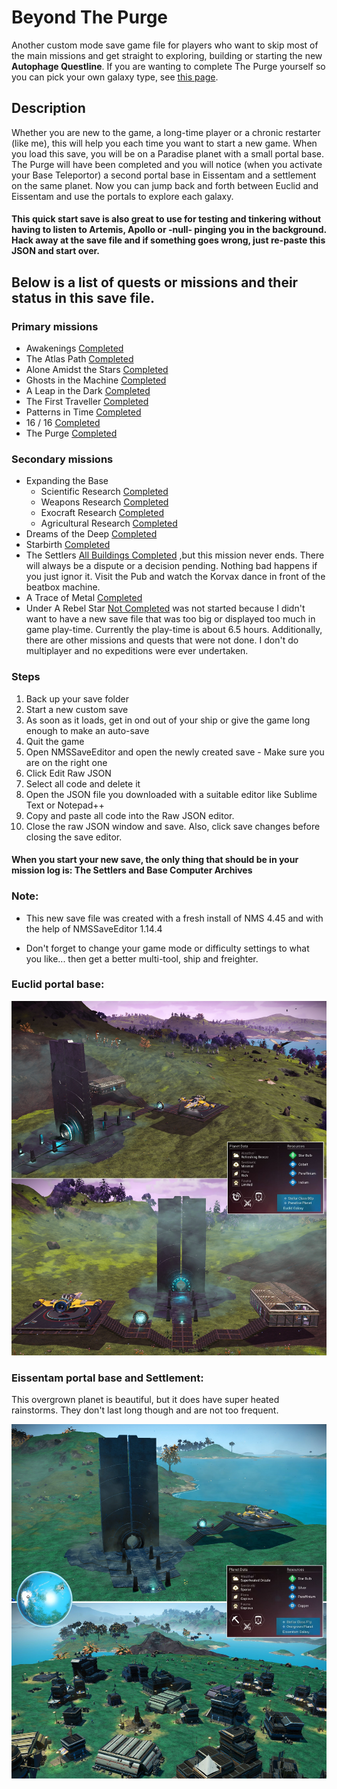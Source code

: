 # Beyond The Purge

Another custom mode save game file for players who want to skip most of the main missions and get straight to exploring, building or starting the new **Autophage Questline**. If you are wanting to complete The Purge yourself so you can pick your own galaxy type, see [this page](https://github.com/limbosworld/NMS-The-Purge). 

## Description

Whether you are new to the game, a long-time player or a chronic restarter (like me), this will help you each time you want to start a new game. When you load this save, you will be on a Paradise planet with a small portal base. The Purge will have been completed and you will notice (when you activate your Base Teleportor) a second portal base in Eissentam and a settlement on the same planet. Now you can jump back and forth between Euclid and Eissentam and use the portals to explore each galaxy.

#### This quick start save is also great to use for testing and tinkering without having to listen to Artemis, Apollo or -null- pinging you in the background. Hack away at the save file and if something goes wrong, just re-paste this JSON and start over. 

##     

## Below is a list of quests or missions and their status in this save file.

### Primary missions

* Awakenings [Completed](https://nomanssky.fandom.com/wiki/Awakenings)
* The Atlas Path [Completed](https://nomanssky.fandom.com/wiki/The_Atlas_Path#The_Final_Atlas_Interface)
* Alone Amidst the Stars [Completed](https://nomanssky.fandom.com/wiki/Alone_Amidst_the_Stars)
* Ghosts in the Machine [Completed](https://nomanssky.fandom.com/wiki/Ghosts_in_the_Machine)
* A Leap in the Dark [Completed](https://nomanssky.fandom.com/wiki/A_Leap_in_the_Dark)
* The First Traveller [Completed](https://nomanssky.fandom.com/wiki/The_First_Traveller)
* Patterns in Time [Completed](https://nomanssky.fandom.com/wiki/Patterns_in_Time)
* 16 / 16 [Completed](https://nomanssky.fandom.com/wiki/16_/_16)
* The Purge [Completed](https://nomanssky.fandom.com/wiki/The_Purge)

### Secondary missions

* Expanding the Base
    * Scientific Research [Completed](https://nomanssky.fandom.com/wiki/Scientific_Research)
    * Weapons Research [Completed](https://nomanssky.fandom.com/wiki/Weapons_Research)
    * Exocraft Research [Completed](https://nomanssky.fandom.com/wiki/Exocraft_Technician)
    * Agricultural Research [Completed](https://nomanssky.fandom.com/wiki/Agricultural_Research)
* Dreams of the Deep [Completed](https://nomanssky.fandom.com/wiki/Dreams_of_the_Deep)
* Starbirth [Completed](https://nomanssky.fandom.com/wiki/Starbirth)
* The Settlers [All Buildings Completed](https://nomanssky.fandom.com/wiki/Planetary_Settlement) ,but this mission never ends. There will always be a dispute or a decision pending. Nothing bad happens if you just ignor it. Visit the Pub and watch the Korvax dance in front of the beatbox machine.
* A Trace of Metal [Completed](https://nomanssky.fandom.com/wiki/A_Trace_of_Metal)
* Under A Rebel Star [Not Completed](https://nomanssky.fandom.com/wiki/Under_a_Rebel_Star?so=search) was not started because I didn't want to have a new save file that was too big or displayed too much in game play-time. Currently the play-time is about 6.5 hours. Additionally, there are other missions and quests that were not done. I don't do multiplayer and no expeditions were ever undertaken.

### Steps

1.  Back up your save folder
2.  Start a new custom save
3.  As soon as it loads, get in ond out of your ship or give the game long enough to make an auto-save
4.  Quit the game
5.  Open NMSSaveEditor and open the newly created save - Make sure you are on the right one
6.  Click Edit Raw JSON
7.  Select all code and delete it
8.  Open the JSON file you downloaded with a suitable editor like Sublime Text or Notepad++ 
9.  Copy and paste all code into the Raw JSON editor.
10. Close the raw JSON window and save. Also, click save changes before closing the save editor.

#### When you start your new save, the only thing that should be in your mission log is: The Settlers and Base Computer Archives

### Note:
* This new save file was created with a fresh install of NMS 4.45 and with the help of NMSSaveEditor 1.14.4

* Don't forget to change your game mode or difficulty settings to what you like... then get a better multi-tool, ship and freighter.

#### 

### Euclid portal base:

![alt text](https://raw.githubusercontent.com/limbosworld/NMS-Beyond-The-Purge/main/euclid.jpg)

### Eissentam portal base and Settlement:
This overgrown planet is beautiful, but it does have super heated rainstorms. They don't last long though and are not too frequent. 

![alt text](https://raw.githubusercontent.com/limbosworld/NMS-Beyond-The-Purge/main/eissentam.jpg)


